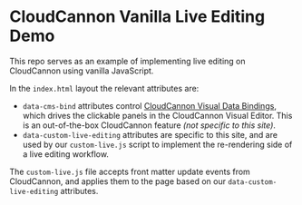 # CloudCannon Vanilla Live Editing Demo

This repo serves as an example of implementing live editing on CloudCannon using vanilla JavaScript.

In the `index.html` layout the relevant attributes are:
- `data-cms-bind` attributes control [CloudCannon Visual Data Bindings](https://cloudcannon.com/documentation/articles/what-are-visual-data-bindings/), which drives the clickable panels in the CloudCannon Visual Editor. This is an out-of-the-box CloudCannon feature _(not specific to this site)_.
- `data-custom-live-editing` attributes are specific to this site, and are used by our `custom-live.js` script to implement the re-rendering side of a live editing workflow.

The `custom-live.js` file accepts front matter update events from CloudCannon, and applies them to the page based on our `data-custom-live-editing` attributes.
